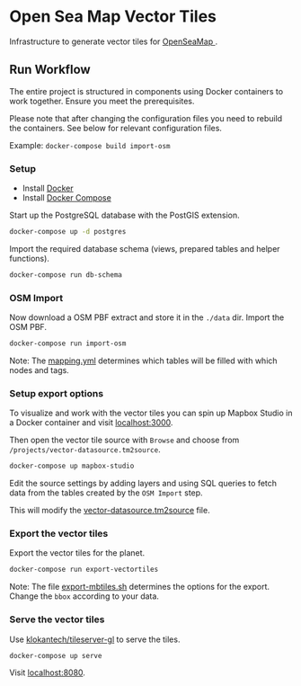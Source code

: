 # Open Sea Map Vector Tiles

Infrastructure to generate vector tiles for [OpenSeaMap ](http://openseamap.org).

## Run Workflow

The entire project is structured in components using Docker containers
to work together. Ensure you meet the prerequisites.

Please note that after changing the configuration files you need to rebuild the
containers. See below for relevant configuration files.

Example: `docker-compose build import-osm`

### Setup

- Install [Docker](https://docs.docker.com/engine/installation/)
- Install [Docker Compose](https://docs.docker.com/compose/install/)

Start up the PostgreSQL database with the PostGIS extension.

```bash
docker-compose up -d postgres
```

Import the required database schema (views, prepared tables and helper functions).

```bash
docker-compose run db-schema
```

### OSM Import

Now download a OSM PBF extract and store it in the `./data` dir.
Import the OSM PBF.

```bash
docker-compose run import-osm
```

Note: The [mapping.yml](import-osm/mapping.yml) determines which tables will be
filled with which nodes and tags.

### Setup export options

To visualize and work with the vector tiles you can spin up Mapbox Studio
in a Docker container and visit [localhost:3000](http://localhost:3000).

Then open the vector tile source with `Browse` and choose from `/projects/vector-datasource.tm2source`.

```bash
docker-compose up mapbox-studio
```

Edit the source settings by adding layers and using SQL queries to fetch data from
the tables created by the `OSM Import` step.

This will modify the [vector-datasource.tm2source](vector-datasource/vector-datasource.tm2source) file.

### Export the vector tiles

Export the vector tiles for the planet.

```bash
docker-compose run export-vectortiles
```

Note: The file [export-mbtiles.sh](export-vectortiles/export-mbtiles.sh) determines
the options for the export. Change the `bbox` according to your data.

### Serve the vector tiles

Use [klokantech/tileserver-gl](https://github.com/klokantech/tileserver-gl) to serve the tiles.

```bash
docker-compose up serve
```

Visit [localhost:8080](http://localhost:8080).
